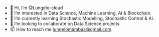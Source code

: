- 👋 Hi, I’m @Lungelo-cloud
- 👀 I’m interested in Data Science, Machine Learning, AI & Blockchain.
- 🌱 I’m currently learning Stochastic Modelling, Stochastic Control & AI. 
- 💞️ I’m looking to collaborate on Data Science projects
- 📫 How to reach me lungelomambaa@gmail.com

<!---
Lungelo-cloud/Lungelo-cloud is a ✨ special ✨ repository because its `README.md` (this file) appears on your GitHub profile.
You can click the Preview link to take a look at your changes.
--->
